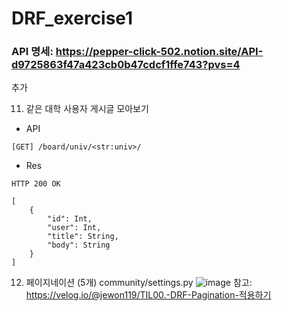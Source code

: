 # DRF_exercise1

### API 명세: https://pepper-click-502.notion.site/API-d9725863f47a423cb0b47cdcf1ffe743?pvs=4

추가

11. 같은 대학 사용자 게시글 모아보기
* API
```
[GET] /board/univ/<str:univ>/
```
* Res
```
HTTP 200 OK

[
    {
        "id": Int,
        "user": Int,
        "title": String,
        "body": String
    }
]
```


12. 페이지네이션 (5개)
community/settings.py
![image](https://github.com/LeeSpect/DRF_exercise1/assets/64893709/c0fc8bcf-d477-48ed-b8fb-fa3f05f61977)
참고: https://velog.io/@jewon119/TIL00.-DRF-Pagination-적용하기
